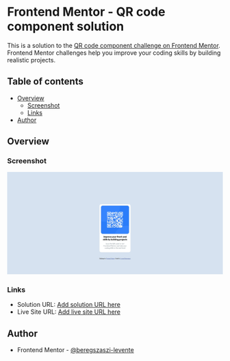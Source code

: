 # Frontend Mentor - QR code component solution

This is a solution to the [QR code component challenge on Frontend Mentor](https://www.frontendmentor.io/challenges/qr-code-component-iux_sIO_H). Frontend Mentor challenges help you improve your coding skills by building realistic projects.

## Table of contents

- [Overview](#overview)
  - [Screenshot](#screenshot)
  - [Links](#links)
- [Author](#author)

## Overview

### Screenshot

![](readme/screenshot.jpg)

### Links

- Solution URL: [Add solution URL here](https://github.com/beregszaszi-levente/qr-code-component-main)
- Live Site URL: [Add live site URL here](https://qr-code-component-main-theta-snowy.vercel.app/)

## Author

- Frontend Mentor - [@beregszaszi-levente](https://www.frontendmentor.io/profile/beregszaszi-levente)
